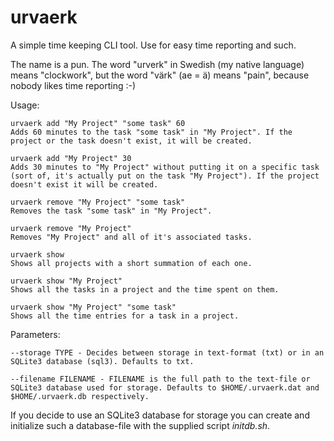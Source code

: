 # urvaerk
A simple time keeping CLI tool. Use for easy time reporting and such.

The name is a pun. The word "urverk" in Swedish (my native language) means "clockwork", but the word "värk" (ae = ä) means "pain", because nobody likes time reporting :-)

Usage:
	
	urvaerk add "My Project" "some task" 60
	Adds 60 minutes to the task "some task" in "My Project". If the project or the task doesn't exist, it will be created.
	
	urvaerk add "My Project" 30
	Adds 30 minutes to "My Project" without putting it on a specific task (sort of, it's actually put on the task "My Project"). If the project doesn't exist it will be created.
	
	urvaerk remove "My Project" "some task"
	Removes the task "some task" in "My Project".
	
	urvaerk remove "My Project"
	Removes "My Project" and all of it's associated tasks.

	urvaerk show
	Shows all projects with a short summation of each one.

	urvaerk show "My Project"
	Shows all the tasks in a project and the time spent on them.

	urvaerk show "My Project" "some task"
	Shows all the time entries for a task in a project.


Parameters:

	--storage TYPE - Decides between storage in text-format (txt) or in an SQLite3 database (sql3). Defaults to txt.

	--filename FILENAME - FILENAME is the full path to the text-file or SQLite3 database used for storage. Defaults to $HOME/.urvaerk.dat and $HOME/.urvaerk.db respectively.
	

If you decide to use an SQLite3 database for storage you can create and initialize such a database-file with the supplied script *initdb.sh*.
